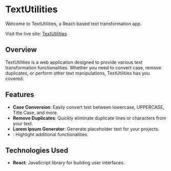 # TextUtilities

Welcome to TextUtilities, a React-based text transformation app.

Visit the live site: [TextUtilities](https://texttransform-pro.netlify.app/)

## Overview

TextUtilities is a web application designed to provide various text transformation functionalities. Whether you need to convert case, remove duplicates, or perform other text manipulations, TextUtilities has you covered.

## Features

- **Case Conversion**: Easily convert text between lowercase, UPPERCASE, Title Case, and more.
- **Remove Duplicates**: Quickly eliminate duplicate lines or characters from your text.
- **Lorem Ipsum Generator**: Generate placeholder text for your projects.
- **<Any other features specific to your app>**: Highlight additional functionalities.

## Technologies Used

- **React**: JavaScript library for building user interfaces.
